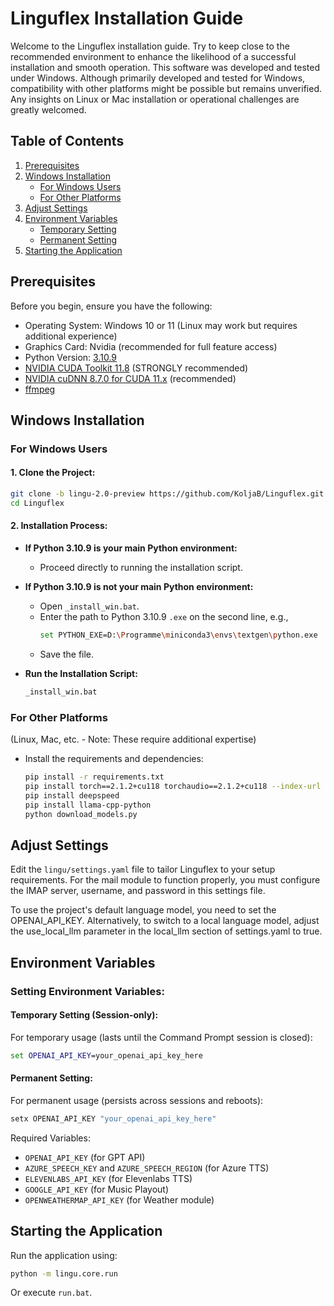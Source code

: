 # Linguflex Installation Guide

Welcome to the Linguflex installation guide. Try to keep close to the recommended environment to enhance the likelihood of a successful installation and smooth operation. This software was developed and tested under Windows. Although primarily developed and tested for Windows, compatibility with other platforms might be possible but remains unverified. Any insights on Linux or Mac installation or operational challenges are greatly welcomed.

## Table of Contents
1. [Prerequisites](#prerequisites)
2. [Windows Installation](#windows-installation)
   - [For Windows Users](#for-windows-users)
   - [For Other Platforms](#for-other-platforms)
3. [Adjust Settings](#adjust-settings)
4. [Environment Variables](#environment-variables)
   - [Temporary Setting](#temporary-setting)
   - [Permanent Setting](#permanent-setting)
5. [Starting the Application](#starting-the-application)

## Prerequisites
Before you begin, ensure you have the following:
- Operating System: Windows 10 or 11 (Linux may work but requires additional experience)
- Graphics Card: Nvidia (recommended for full feature access)
- Python Version: [3.10.9](https://www.python.org/downloads/release/python-3109/)
- [NVIDIA CUDA Toolkit 11.8](https://developer.nvidia.com/cuda-11-8-0-download-archive) (STRONGLY recommended)
- [NVIDIA cuDNN 8.7.0 for CUDA 11.x](https://developer.nvidia.com/rdp/cudnn-archive) (recommended)
- [ffmpeg](https://ffmpeg.org/download.html)

## Windows Installation

### For Windows Users
#### 1. Clone the Project:
   ```bash
   git clone -b lingu-2.0-preview https://github.com/KoljaB/Linguflex.git
   cd Linguflex
   ```

#### 2. Installation Process:
   - **If Python 3.10.9 is your main Python environment:**
     - Proceed directly to running the installation script.

   - **If Python 3.10.9 is not your main Python environment:**
     - Open `_install_win.bat`.
     - Enter the path to Python 3.10.9 `.exe` on the second line, e.g.,
       ```bash
       set PYTHON_EXE=D:\Programme\miniconda3\envs\textgen\python.exe
       ```
     - Save the file.

   - **Run the Installation Script:**
     ```bash
     _install_win.bat
     ```

### For Other Platforms
(Linux, Mac, etc. - Note: These require additional expertise)
- Install the requirements and dependencies:
  ```bash
  pip install -r requirements.txt
  pip install torch==2.1.2+cu118 torchaudio==2.1.2+cu118 --index-url https://download.pytorch.org/whl/cu118
  pip install deepspeed
  pip install llama-cpp-python
  python download_models.py   
  ```

## Adjust Settings
Edit the `lingu/settings.yaml` file to tailor Linguflex to your setup requirements. For the mail module to function properly, you must configure the IMAP server, username, and password in this settings file.  

To use the project's default language model, you need to set the OPENAI_API_KEY. Alternatively, to switch to a local language model, adjust the use_local_llm parameter in the local_llm section of settings.yaml to true.

## Environment Variables
### Setting Environment Variables:

#### Temporary Setting (Session-only):
For temporary usage (lasts until the Command Prompt session is closed):
```cmd
set OPENAI_API_KEY=your_openai_api_key_here
```

#### Permanent Setting:
For permanent usage (persists across sessions and reboots):
```cmd
setx OPENAI_API_KEY "your_openai_api_key_here"
```

Required Variables:
- `OPENAI_API_KEY` (for GPT API)
- `AZURE_SPEECH_KEY` and `AZURE_SPEECH_REGION` (for Azure TTS)
- `ELEVENLABS_API_KEY` (for Elevenlabs TTS)
- `GOOGLE_API_KEY` (for Music Playout)
- `OPENWEATHERMAP_API_KEY` (for Weather module)

## Starting the Application
Run the application using:
```bash
python -m lingu.core.run
```
Or execute `run.bat`.
